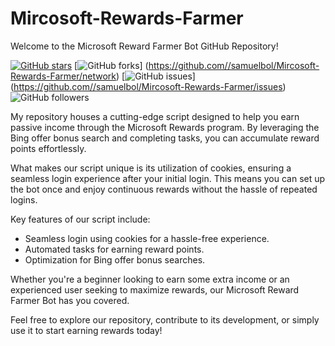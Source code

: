 # Mircosoft-Rewards-Farmer

Welcome to the Microsoft Reward Farmer Bot GitHub Repository!

[![GitHub stars](https://img.shields.io/github/stars/samuelbol/Mircosoft-Rewards-Farmer.svg)](https://github.com/samuelbol/Mircosoft-Rewards-Farmer/stargazers)
[![GitHub forks](https://img.shields.io/github/forks//samuelbol/Mircosoft-Rewards-Farmer.svg)]
(https://github.com//samuelbol/Mircosoft-Rewards-Farmer/network)
[![GitHub issues](https://img.shields.io/github/issues//samuelbol/Mircosoft-Rewards-Farmer.svg)]
(https://github.com//samuelbol/Mircosoft-Rewards-Farmer/issues)
![GitHub followers](https://img.shields.io/github/followers/samuelbol.svg?style=social&label=Follow)

My repository houses a cutting-edge script designed to help you earn passive income through the Microsoft Rewards program. By leveraging the Bing offer bonus search and completing tasks, you can accumulate reward points effortlessly.

What makes our script unique is its utilization of cookies, ensuring a seamless login experience after your initial login. This means you can set up the bot once and enjoy continuous rewards without the hassle of repeated logins.

Key features of our script include:

- Seamless login using cookies for a hassle-free experience.
- Automated tasks for earning reward points.
- Optimization for Bing offer bonus searches.

Whether you're a beginner looking to earn some extra income or an experienced user seeking to maximize rewards, our Microsoft Reward Farmer Bot has you covered.

Feel free to explore our repository, contribute to its development, or simply use it to start earning rewards today!
